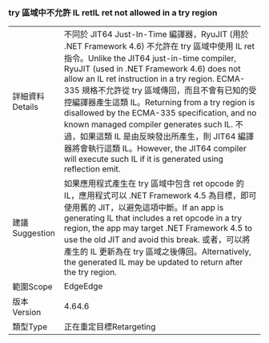 ### <a name="il-ret-not-allowed-in-a-try-region"></a><span data-ttu-id="61f78-101">try 區域中不允許 IL ret</span><span class="sxs-lookup"><span data-stu-id="61f78-101">IL ret not allowed in a try region</span></span>

|   |   |
|---|---|
|<span data-ttu-id="61f78-102">詳細資料</span><span class="sxs-lookup"><span data-stu-id="61f78-102">Details</span></span>|<span data-ttu-id="61f78-103">不同於 JIT64 Just-In-Time 編譯器，RyuJIT (用於 .NET Framework 4.6) 不允許在 try 區域中使用 IL ret 指令。</span><span class="sxs-lookup"><span data-stu-id="61f78-103">Unlike the JIT64 just-in-time compiler, RyuJIT (used in .NET Framework 4.6) does not allow an IL ret instruction in a try region.</span></span> <span data-ttu-id="61f78-104">ECMA-335 規格不允許從 try 區域傳回，而且不會有已知的受控編譯器產生這類 IL。</span><span class="sxs-lookup"><span data-stu-id="61f78-104">Returning from a try region is disallowed by the ECMA-335 specification, and no known managed compiler generates such IL.</span></span> <span data-ttu-id="61f78-105">不過，如果這類 IL 是由反映發出所產生，則 JIT64 編譯器將會執行這類 IL。</span><span class="sxs-lookup"><span data-stu-id="61f78-105">However, the JIT64 compiler will execute such IL if it is generated using reflection emit.</span></span>|
|<span data-ttu-id="61f78-106">建議</span><span class="sxs-lookup"><span data-stu-id="61f78-106">Suggestion</span></span>|<span data-ttu-id="61f78-107">如果應用程式產生在 try 區域中包含 ret opcode 的 IL，應用程式可以 .NET Framework 4.5 為目標，即可使用舊的 JIT，以避免這項中斷。</span><span class="sxs-lookup"><span data-stu-id="61f78-107">If an app is generating IL that includes a ret opcode in a try region, the app may target .NET Framework 4.5 to use the old JIT and avoid this break.</span></span> <span data-ttu-id="61f78-108">或者，可以將產生的 IL 更新為在 try 區域之後傳回。</span><span class="sxs-lookup"><span data-stu-id="61f78-108">Alternatively, the generated IL may be updated to return after the try region.</span></span>|
|<span data-ttu-id="61f78-109">範圍</span><span class="sxs-lookup"><span data-stu-id="61f78-109">Scope</span></span>|<span data-ttu-id="61f78-110">Edge</span><span class="sxs-lookup"><span data-stu-id="61f78-110">Edge</span></span>|
|<span data-ttu-id="61f78-111">版本</span><span class="sxs-lookup"><span data-stu-id="61f78-111">Version</span></span>|<span data-ttu-id="61f78-112">4.6</span><span class="sxs-lookup"><span data-stu-id="61f78-112">4.6</span></span>|
|<span data-ttu-id="61f78-113">類型</span><span class="sxs-lookup"><span data-stu-id="61f78-113">Type</span></span>|<span data-ttu-id="61f78-114">正在重定目標</span><span class="sxs-lookup"><span data-stu-id="61f78-114">Retargeting</span></span>|

